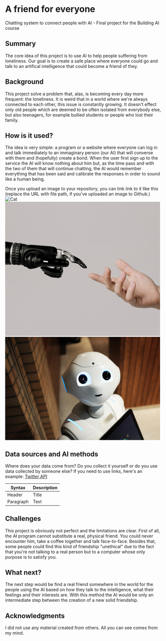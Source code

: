 <!-- This is the markdown template for the final project of the Building AI course, 
created by Reaktor Innovations and University of Helsinki. 
Copy the template, paste it to your GitHub README and edit! -->

# A friend for everyone

Chatting system to connect people with AI - Final project for the Building AI course

## Summary

The core idea of this project is to use AI to help people suffering from loneliness. Our goal is to create a safe place where everyone could go and talk to an artifical intelligence that could become a friend of they. 


## Background

This project solve a problem that, alas, is becoming every day more frequent: the loneliness. It is weird that in a world where we're always connected to each other, this issue is constantly growing. It doesn't effect only old people which are deemed to be often isolated from everybody else, but also teenagers, for example bullied students or people who lost their family.


## How is it used?

The idea is very simple: a program or a website where everyone can log in and talk immediately to an immaginary person (our AI) that will converse with them and (hopefully) create a bond. When the user first sign up to the service the AI will know nothing about him but, as the time pass and with the two of them that will continue chatting, the AI would remember everything that has been said and calibrate the responses in order to sound like a human being.

Once you upload an image to your repository, you can link link to it like this (replace the URL with file path, if you've uploaded an image to Github.)
![Cat](https://upload.wikimedia.org/wikipedia/commons/5/5e/Sleeping_cat_on_her_back.jpg)
<img src="https://github.com/davidezanna/My-new-project/blob/main/pexels-cottonbro-6153343.jpg" width="500">
<img src="https://github.com/davidezanna/My-new-project/blob/main/pexels-alex-knight-2599244.jpg" width="500">



## Data sources and AI methods
Where does your data come from? Do you collect it yourself or do you use data collected by someone else?
If you need to use links, here's an example:
[Twitter API](https://developer.twitter.com/en/docs)

| Syntax      | Description |
| ----------- | ----------- |
| Header      | Title       |
| Paragraph   | Text        |

## Challenges

This project is obviously not perfect and the limitations are clear. 
First of all, the AI program cannot substitute a real, physical friend. You could never encounter him, take a coffee together and talk face-to-face.
Besides that, some people could find this kind of friendship "unethical" due to the fact that you're not talking to a real person but to a computer whose only purpose is to satisfy you.

## What next?

The next step would be find a real friend somewhere in the world for the people using the AI based on how they talk to the intelligence, what their feelings and their interests are. With this method the AI would be only an intermediate step between the creation of a new solid friendship.

## Acknowledgments

I did not use any material created from others. All you can see comes from my mind.
